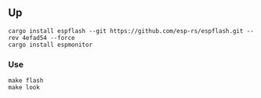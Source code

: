 ## Up

```
cargo install espflash --git https://github.com/esp-rs/espflash.git --rev 4efad54 --force
cargo install espmonitor
```
### Use
```
make flash
make look
```